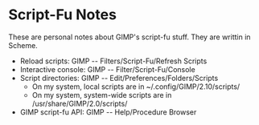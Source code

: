# Script-Fu Notes

These are personal notes about GIMP's script-fu stuff.  They are writtin in
Scheme.

* Reload scripts: GIMP -- Filters/Script-Fu/Refresh Scripts
* Interactive console: GIMP -- Filter/Script-Fu/Console
* Script directories: GIMP -- Edit/Preferences/Folders/Scripts
  * On my system, local scripts are in ~/.config/GIMP/2.10/scripts/
  * On my system, system-wide scripts are in /usr/share/GIMP/2.0/scripts/
* GIMP script-fu API: GIMP -- Help/Procedure Browser

